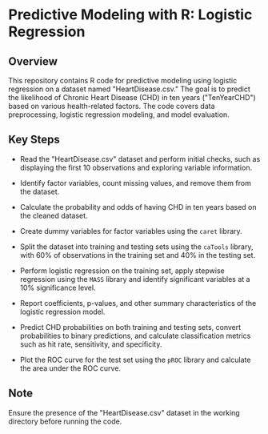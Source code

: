 # Predictive Modeling with R: Logistic Regression

## Overview

This repository contains R code for predictive modeling using logistic regression on a dataset named "HeartDisease.csv." The goal is to predict the likelihood of Chronic Heart Disease (CHD) in ten years ("TenYearCHD") based on various health-related factors. The code covers data preprocessing, logistic regression modeling, and model evaluation.

## Key Steps

-   Read the "HeartDisease.csv" dataset and perform initial checks, such as displaying the first 10 observations and exploring variable information.

-   Identify factor variables, count missing values, and remove them from the dataset.

-   Calculate the probability and odds of having CHD in ten years based on the cleaned dataset.

-   Create dummy variables for factor variables using the `caret` library.

-   Split the dataset into training and testing sets using the `caTools` library, with 60% of observations in the training set and 40% in the testing set.

-   Perform logistic regression on the training set, apply stepwise regression using the `MASS` library and identify significant variables at a 10% significance level.

-   Report coefficients, p-values, and other summary characteristics of the logistic regression model.

-   Predict CHD probabilities on both training and testing sets, convert probabilities to binary predictions, and calculate classification metrics such as hit rate, sensitivity, and specificity.

-   Plot the ROC curve for the test set using the `pROC` library and calculate the area under the ROC curve.

## Note

Ensure the presence of the "HeartDisease.csv" dataset in the working directory before running the code.
